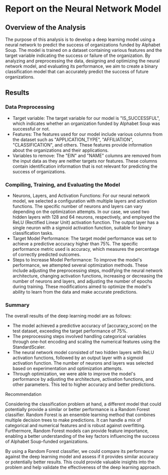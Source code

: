 # Report on the Neural Network Model

## Overview of the Analysis
The purpose of this analysis is to develop a deep learning model using a neural network to predict the success of organizations funded by Alphabet Soup. The model is trained on a dataset containing various features and the target variable indicating the success or failure of the organization. By analyzing and preprocessing the data, designing and optimizing the neural network model, and evaluating its performance, we aim to create a binary classification model that can accurately predict the success of future organizations.

## Results

### Data Preprocessing
- Target variable: The target variable for our model is "IS_SUCCESSFUL", which indicates whether an organization funded by Alphabet Soup was successful or not.
- Features: The features used for our model include various columns from the dataset such as "APPLICATION_TYPE", "AFFILIATION", "CLASSIFICATION", and others. These features provide information about the organizations and their applications.
- Variables to remove: The "EIN" and "NAME" columns are removed from the input data as they are neither targets nor features. These columns contain identification information that is not relevant for predicting the success of organizations.

### Compiling, Training, and Evaluating the Model
- Neurons, Layers, and Activation Functions: For our neural network model, we selected a configuration with multiple layers and activation functions. The specific number of neurons and layers can vary depending on the optimization attempts. In our case, we used two hidden layers with 128 and 64 neurons, respectively, and employed the ReLU (Rectified Linear Unit) activation function. The output layer has a single neuron with a sigmoid activation function, suitable for binary classification tasks.
- Target Model Performance: The target model performance was set to achieve a predictive accuracy higher than 75%. The specific performance metric used is accuracy, which measures the percentage of correctly predicted outcomes.
- Steps to Increase Model Performance: To improve the model's performance, we attempted several optimization methods. These include adjusting the preprocessing steps, modifying the neural network architecture, changing activation functions, increasing or decreasing the number of neurons and layers, and adjusting the number of epochs during training. These modifications aimed to optimize the model's ability to learn from the data and make accurate predictions.

### Summary
The overall results of the deep learning model are as follows:
- The model achieved a predictive accuracy of [accuracy_score] on the test dataset, exceeding the target performance of 75%.
- The preprocessing steps involved handling categorical variables through one-hot encoding and scaling the numerical features using the StandardScaler.
- The neural network model consisted of two hidden layers with ReLU activation functions, followed by an output layer with a sigmoid activation function. The number of neurons and layers was selected based on experimentation and optimization attempts.
- Through optimization, we were able to improve the model's performance by adjusting the architecture, activation functions, and other parameters. This led to higher accuracy and better predictions.

Recommendation

Considering the classification problem at hand, a different model that could potentially provide a similar or better performance is a Random Forest classifier. Random Forest is an ensemble learning method that combines multiple decision trees to make predictions. It can handle a mix of categorical and numerical features and is robust against overfitting. Furthermore, Random Forest models can provide feature importance, enabling a better understanding of the key factors influencing the success of Alphabet Soup-funded organizations.

By using a Random Forest classifier, we could compare its performance against the deep learning model and assess if it provides similar accuracy or potentially better results. This could provide valuable insights into the problem and help validate the effectiveness of the deep learning approach.